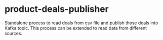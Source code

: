 # product-deals-publisher
Standalone process to read deals from csv file and publish those deals into Kafka topic. This process can be extended to read data from different sources.
